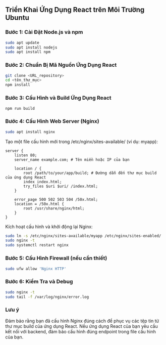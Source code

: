 ## Triển Khai Ứng Dụng React trên Môi Trường Ubuntu

### Bước 1: Cài Đặt Node.js và npm

```bash
sudo apt update
sudo apt install nodejs
sudo apt install npm
```
### Bước 2: Chuẩn Bị Mã Nguồn Ứng Dụng React
```bash
git clone <URL_repository>
cd <tên_thư_mục>
npm install
```
### Bước 3: Cấu Hình và Build Ứng Dụng React
```bash
npm run build
```
### Bước 4: Cấu Hình Web Server (Nginx)
```bash
sudo apt install nginx
```
Tạo một file cấu hình mới trong /etc/nginx/sites-available/ (ví dụ: myapp):

```nginx
server {
    listen 80;
    server_name example.com; # Tên miền hoặc IP của bạn

    location / {
        root /path/to/your/app/build; # Đường dẫn đến thư mục build của ứng dụng React
        index index.html;
        try_files $uri $uri/ /index.html;
    }

    error_page 500 502 503 504 /50x.html;
    location = /50x.html {
        root /usr/share/nginx/html;
    }
}
```

Kích hoạt cấu hình và khởi động lại Nginx:

```bash
sudo ln -s /etc/nginx/sites-available/myapp /etc/nginx/sites-enabled/
sudo nginx -t
sudo systemctl restart nginx
```
### Bước 5: Cấu Hình Firewall (nếu cần thiết)
```bash
sudo ufw allow 'Nginx HTTP'
```
### Bước 6: Kiểm Tra và Debug
```bash
sudo nginx -t
sudo tail -f /var/log/nginx/error.log
```
### Lưu ý
Đảm bảo rằng bạn đã cấu hình Nginx đúng cách để phục vụ các tệp tin từ thư mục build của ứng dụng React.
Nếu ứng dụng React của bạn yêu cầu kết nối với backend, đảm bảo cấu hình đúng endpoint trong file cấu hình của bạn.
